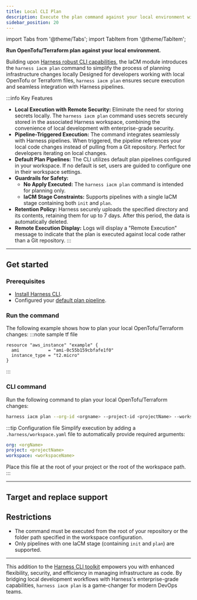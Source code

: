 ```yaml
---
title: Local CLI Plan
description: Execute the plan command against your local environment with the Harness CLI.
sidebar_position: 20
---
```


import Tabs from '@theme/Tabs';
import TabItem from '@theme/TabItem';

**Run OpenTofu/Terraform plan against your local environment.**

Building upon [Harness robust CLI capabilities](/docs/platform/automation/cli/examples/), the IaCM module introduces the `harness iacm plan` command to simplify the process of planning infrastructure changes locally Designed for developers working with local OpenTofu or Terraform files, `harness iacm plan` ensures secure execution and seamless integration with Harness pipelines.

:::info Key Features
- **Local Execution with Remote Security:** Eliminate the need for storing secrets locally. The `harness iacm plan` command uses secrets securely stored in the associated Harness workspace, combining the convenience of local development with enterprise-grade security.
- **Pipeline-Triggered Execution:** The command integrates seamlessly with Harness pipelines. When triggered, the pipeline references your local code changes instead of pulling from a Git repository. Perfect for developers iterating on local changes.
- **Default Plan Pipelines:** The CLI utilizes default plan pipelines configured in your workspace. If no default is set, users are guided to configure one in their workspace settings.
- **Guardrails for Safety:**
  - **No Apply Executed:** The `harness iacm plan` command is intended for planning only.
  - **IaCM Stage Constraints:** Supports pipelines with a single IaCM stage containing both `init` and `plan`.
- **Retention Policy:** Harness securely uploads the specified directory and its contents, retaining them for up to 7 days. After this period, the data is automatically deleted.
- **Remote Execution Display:** Logs will display a "Remote Execution" message to indicate that the plan is executed against local code rather than a Git repository.
:::

---
## Get started
### Prerequisites
- [Install Harness CLI](/docs/platform/automation/cli/install/).
- Configured your [default plan pipeline](/docs/infra-as-code-management/pipelines/default-pipelines#configure-and-run-default-pipelines).

### Run the command

The following example shows how to plan your local OpenTofu/Terraform changes:
:::note sample tf file
```hcl
resource "aws_instance" "example" {
  ami           = "ami-0c55b159cbfafe1f0"
  instance_type = "t2.micro"
}
```
:::

### CLI command
Run the following command to plan your local OpenTofu/Terraform changes:
```bash
harness iacm plan --org-id <orgname> --project-id <projectName> --workspace-id <workspaceName>
```

:::tip Configuration file
Simplify execution by adding a `.harness/workspace.yaml` file to automatically provide required arguments:
```yaml
org: <orgName>
project: <projectName>
workspace: <workspaceName>
```
Place this file at the root of your project or the root of the workspace path.
:::

---
## Target and replace support
<!-- Placeholder for target and replace support -->

## Restrictions
- The command must be executed from the root of your repository or the folder path specified in the workspace configuration.
- Only pipelines with one IaCM stage (containing `init` and `plan`) are supported.
---
This addition to the [Harness CLI toolkit](/docs/platform/automation/cli/examples/) empowers you with enhanced flexibility, security, and efficiency in managing infrastructure as code. By bridging local development workflows with Harness's enterprise-grade capabilities, `harness iacm plan` is a game-changer for modern DevOps teams.